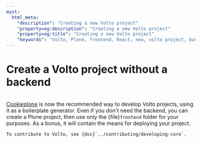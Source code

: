 ```yaml
---
myst:
  html_meta:
    "description": "Creating a new Volto project"
    "property=og:description": "Creating a new Volto project"
    "property=og:title": "Creating a new Volto project"
    "keywords": "Volto, Plone, frontend, React, new, volto project, basic"
---
```


# Create a Volto project without a backend

```{versionadded} Volto 18.0.0-alpha.43
```

[Cookieplone](https://github.com/plone/cookieplone) is now the recommended way to develop Volto projects, using it as a boilerplate generator.
Even if you don't need the backend, you can create a Plone project, then use only the {file}`frontend` folder for your purposes.
As a bonus, it will contain the means for deploying your project.

```{seealso}
To contribute to Volto, see {doc}`../contributing/developing-core`.
```
